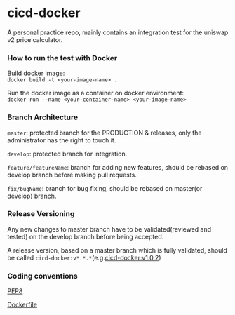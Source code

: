 # cicd-docker
A personal practice repo, mainly contains an integration test for the uniswap v2 price calculator.

### How to run the test with Docker
Build docker image:<br/>
```docker build -t <your-image-name> .```

Run the docker image as a container on docker environment:<br/>
```docker run --name <your-container-name> <your-image-name>```


### Branch Architecture

``master``: protected branch for the PRODUCTION & releases, only the administrator has the right to touch it. 

``develop``: protected branch for integration.

``feature/featureName``: branch for adding new features, should be rebased on develop branch before making pull requests.

``fix/bugName``: branch for bug fixing, should be rebased on master(or develop) branch.


### Release Versioning
Any new changes to master branch have to be validated(reviewed and tested) on the develop branch before being accepted.

A release version, based on a master branch which is fully validated, should be called ``cicd-docker:v*.*.*``(e.g.[cicd-docker:v1.0.2](https://hub.docker.com/layers/zli06160/cicd-docker/))


### Coding conventions
[PEP8](https://peps.python.org/pep-0008/)

[Dockerfile](https://docs.docker.com/engine/reference/builder/)



